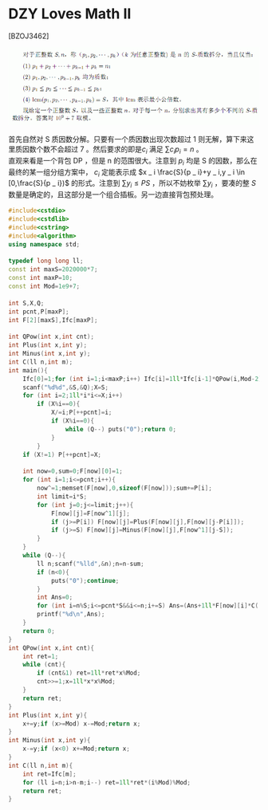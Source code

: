 # DZY Loves Math II
[BZOJ3462]

![BZOJ3462](_v_images/20190322173045617_1459417189.jpg)

首先自然对 S 质因数分解。只要有一个质因数出现次数超过 1 则无解，算下来这里质因数个数不会超过 7 。然后要求的即是$c _ i$ 满足 $\sum c _ ip _ i=n$ 。  
直观来看是一个背包 DP ，但是 n 的范围很大。注意到 $p _ i$ 均是 S 的因数，那么在最终的某一组分组方案中， $c _ i$ 定能表示成 $x _ i \frac{S}{p _ i}+y _ i,y _ i \in [0,\frac{S}{p _ i})$ 的形式。注意到 $\sum y _ i \le PS$ ，所以不妨枚举 $\sum y _ i$ ，要凑的整 $S$ 数量是确定的，且这部分是一个组合插板。另一边直接背包预处理。

```cpp
#include<cstdio>
#include<cstdlib>
#include<cstring>
#include<algorithm>
using namespace std;

typedef long long ll;
const int maxS=2020000*7;
const int maxP=10;
const int Mod=1e9+7;

int S,X,Q;
int pcnt,P[maxP];
int F[2][maxS],Ifc[maxP];

int QPow(int x,int cnt);
int Plus(int x,int y);
int Minus(int x,int y);
int C(ll n,int m);
int main(){
    Ifc[0]=1;for (int i=1;i<maxP;i++) Ifc[i]=1ll*Ifc[i-1]*QPow(i,Mod-2)%Mod;
    scanf("%d%d",&S,&Q);X=S;
    for (int i=2;1ll*i*i<=X;i++)
        if (X%i==0){
            X/=i;P[++pcnt]=i;
            if (X%i==0){
                while (Q--) puts("0");return 0;
            }
        }
    if (X!=1) P[++pcnt]=X;

    int now=0,sum=0;F[now][0]=1;
    for (int i=1;i<=pcnt;i++){
        now^=1;memset(F[now],0,sizeof(F[now]));sum+=P[i];
        int limit=i*S;
        for (int j=0;j<=limit;j++){
            F[now][j]=F[now^1][j];
            if (j>=P[i]) F[now][j]=Plus(F[now][j],F[now][j-P[i]]);
            if (j>=S) F[now][j]=Minus(F[now][j],F[now^1][j-S]);
        }
    }
    while (Q--){
        ll n;scanf("%lld",&n);n=n-sum;
        if (n<0){
            puts("0");continue;
        }
        int Ans=0;
        for (int i=n%S;i<=pcnt*S&&i<=n;i+=S) Ans=(Ans+1ll*F[now][i]*C((n-i)/S+pcnt-1,pcnt-1)%Mod)%Mod;
        printf("%d\n",Ans);
    }
    return 0;
}
int QPow(int x,int cnt){
    int ret=1;
    while (cnt){
        if (cnt&1) ret=1ll*ret*x%Mod;
        cnt>>=1;x=1ll*x*x%Mod;
    }
    return ret;
}
int Plus(int x,int y){
    x+=y;if (x>=Mod) x-=Mod;return x;
}
int Minus(int x,int y){
    x-=y;if (x<0) x+=Mod;return x;
}
int C(ll n,int m){
    int ret=Ifc[m];
    for (ll i=n;i>n-m;i--) ret=1ll*ret*(i%Mod)%Mod;
    return ret;
}
```